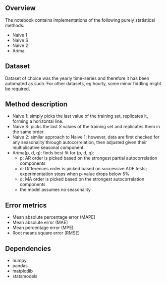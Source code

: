 ## Overview
The notebook contains implementations of the following purely statistical methods:

- Naive 1
- Naive S
- Naive 2
- Arima

## Dataset

Dataset of choice was the yearly time-series and therefore it has been automated as such. For other datasets, eg hourly, some minor fiddling might be required.

## Method description

- Naive 1: simply picks the last value of the training set, replicates it, forming a horizontal line.
- Naive S: picks the last $S$ values of the training set and replicates them in the same order.
- Naive 2: similar approach to Naive 1; however, data are first checked for any seasonality through autocorrelation, then adjusted given their multiplicative seasonal component.
- Arima(p, d, q): finds best fit for (p, d, q):
  - p: AR order is picked based on the strongest partial autocorrelation components
  - d: Differences order is picked based on successive ADF tests; experimentation stops when p-value drops below 5%
  - q: MA order is picked based on the strongest autocorrelation components
  - the model assumes no seasonality

## Error metrics

- Mean absolute percentage error (MAPE)
- Mean absolute error (MAE)
- Mean percentage error (MPE)
- Root means square error (RMSE)

## Dependencies

- numpy
- pandas
- matplotlib
- statsmodels
